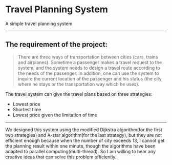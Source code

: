 # Travel Planning System
A simple travel planning system
***
## The requirement of the project:

> There are three ways of transportation between cities (cars, trains and airplanes). Sometime a passenger makes a travel request to the system, and the system needs to design a travel route according to the needs of the passenger. In addition, one can use the system to inquire the current location of the passenger and his status (the city where he stays or the transportation way which he uses).

The travel system can give the travel plans based on three strategies:
* Lowest price
* Shortest time
* Lowest price given the limitation of time
***
We designed this system using the modified Dijkstra algorithm(for the first two strategies) and A-star algorithm(for the last strategy), but they are not efficient enough because when the number of city exceeds 13, I cannot get the planning result within one minute, though the algorithms have been adapted to parallel computing(multi-thread). So I am willing to hear any creative ideas that can solve this problem efficiently.

